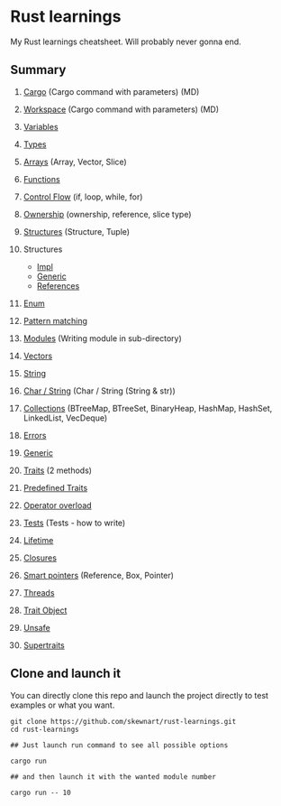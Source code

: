 # Rust learnings

My Rust learnings cheatsheet. Will probably never gonna end.

## Summary

1. [Cargo](https://github.com/Skewnart/rust-learnings/blob/main/src/lib/cargo.md) (Cargo command with parameters) (MD)
2. [Workspace](https://github.com/Skewnart/rust-learnings/blob/main/src/lib/workspace.md) (Cargo command with parameters) (MD)
3. [Variables](https://github.com/Skewnart/rust-learnings/blob/main/src/lib/variable.rs)
4. [Types](https://github.com/Skewnart/rust-learnings/blob/main/src/lib/types.rs)
5. [Arrays](https://github.com/Skewnart/rust-learnings/blob/main/src/lib/arrays.rs) (Array, Vector, Slice)
6. [Functions](https://github.com/Skewnart/rust-learnings/blob/main/src/lib/functions.rs)
7. [Control Flow](https://github.com/Skewnart/rust-learnings/blob/main/src/lib/control_flow.rs) (if, loop, while, for)
8. [Ownership](https://github.com/Skewnart/rust-learnings/blob/main/src/lib/ownership.rs) (ownership, reference, slice type)
9. [Structures](https://github.com/Skewnart/rust-learnings/blob/main/src/lib/structures.rs) (Structure, Tuple)
10. Structures
      - [Impl](https://github.com/Skewnart/rust-learnings/blob/main/src/lib/structures_impl.rs)
      - [Generic](https://github.com/Skewnart/rust-learnings/blob/main/src/lib/structures_generic.rs)
      - [References](https://github.com/Skewnart/rust-learnings/blob/main/src/lib/structures_references.rs)
11. [Enum](https://github.com/Skewnart/rust-learnings/blob/main/src/lib/enumerations.rs)
12. [Pattern matching](https://github.com/Skewnart/rust-learnings/blob/main/src/lib/pattern_matching.rs)
13. [Modules](https://github.com/Skewnart/rust-learnings/blob/main/src/lib/module/mod.rs) (Writing module in sub-directory)
14. [Vectors](https://github.com/Skewnart/rust-learnings/blob/main/src/lib/vectors.rs)
15. [String](https://github.com/Skewnart/rust-learnings/blob/main/src/lib/strings.rs)
16. [Char / String](https://github.com/Skewnart/rust-learnings/blob/main/src/lib/char_string.rs) (Char / String (String & str))
17. [Collections](https://github.com/Skewnart/rust-learnings/blob/main/src/lib/collections.rs) (BTreeMap, BTreeSet, BinaryHeap, HashMap, HashSet, LinkedList, VecDeque)
18. [Errors](https://github.com/Skewnart/rust-learnings/blob/main/src/lib/errors.rs)
19. [Generic](https://github.com/Skewnart/rust-learnings/blob/main/src/lib/generic.rs)
20. [Traits](https://github.com/Skewnart/rust-learnings/blob/main/src/lib/traits/mod.rs) (2 methods)
21. [Predefined Traits](https://github.com/Skewnart/rust-learnings/blob/main/src/lib/trait_predefined.rs)
22. [Operator overload](https://github.com/Skewnart/rust-learnings/blob/main/src/lib/trait_operator_overload.rs)
23. [Tests](https://github.com/Skewnart/rust-learnings/blob/main/src/lib/test.rs) (Tests - how to write)
24. [Lifetime](https://github.com/Skewnart/rust-learnings/blob/main/src/lib/lifetime.rs)
25. [Closures](https://github.com/Skewnart/rust-learnings/blob/main/src/lib/closures.rs)
26. [Smart pointers](https://github.com/Skewnart/rust-learnings/blob/main/src/lib/pointers.rs) (Reference, Box, Pointer)

27. [Threads](https://github.com/Skewnart/rust-learnings/blob/main/src/lib/threads.rs)
28. [Trait Object](https://github.com/Skewnart/rust-learnings/blob/main/src/lib/trait_object_dyn.rs)
29. [Unsafe](https://github.com/Skewnart/rust-learnings/blob/main/src/lib/unsafe_code.rs)
30. [Supertraits](https://github.com/Skewnart/rust-learnings/blob/main/src/lib/supertraits.rs)

## Clone and launch it

You can directly clone this repo and launch the project directly to test examples or what you want.

```
git clone https://github.com/skewnart/rust-learnings.git
cd rust-learnings

## Just launch run command to see all possible options

cargo run

## and then launch it with the wanted module number

cargo run -- 10
```
